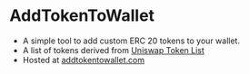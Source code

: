 # AddTokenToWallet
- A simple tool to add custom ERC 20 tokens to your wallet.
- A list of tokens derived from [Uniswap Token List](https://uniswap.org/blog/token-lists)
- Hosted at [addtokentowallet.com](https://addtokentowallet.com)
